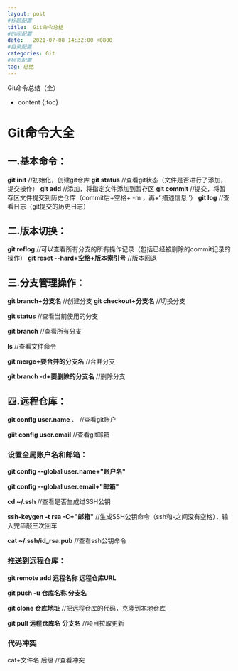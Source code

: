 ```yaml
---
layout: post
#标题配置
title:  Git命令总结
#时间配置
date:   2021-07-08 14:32:00 +0800
#目录配置
categories: Git
#标签配置
tag: 总结
---
```

Git命令总结（全）

* content
{:toc}





# Git命令大全

## 一.基本命令：

**git init**          //初始化，创建git仓库
**git status**     //查看git状态（文件是否进行了添加，提交操作）
**git add**        //添加，将指定文件添加到暂存区
**git commit**  //提交，将暂存区文件提交到历史仓库（commit后+空格+ -m
，再+‘  描述信息  ’）
**git log**         //查看日志（git提交的历史日志）

## 二.版本切换：

**git reflog**    //可以查看所有分支的所有操作记录（包括已经被删除的commit记录的操作）
**git reset --hard+空格+版本索引号**             //版本回退

## 三.分支管理操作：

**git branch+分支名**        //创建分支
**git checkout+分支名**     //切换分支

**git status**                       //查看当前使用的分支

**git branch**                     //查看所有分支

**ls**                                      //查看文件命令

**git merge+要合并的分支名**            //合并分支

**git branch -d+要删除的分支名**       //删除分支

## 四.远程仓库：

**git conflg user.name**          、 //查看git账户

**giit config user.email**              //查看git邮箱

### 设置全局账户名和邮箱：

**git config --global user.name+"账户名"**

**git config --global user.email+"邮箱"**

**cd ~/.ssh**                             //查看是否生成过SSH公钥

**ssh-keygen -t rsa -C+"邮箱"**        //生成SSH公钥命令（ssh和-之间没有空格），输入完毕敲三次回车

**cat ~/.ssh/id_rsa.pub**                //查看ssh公钥命令

### **推送到远程仓库**：

**git remote add 远程名称 远程仓库URL**

**git push -u 仓库名称 分支名**

**git clone 仓库地址**                             //把远程仓库的代码，克隆到本地仓库

**git pull 远程仓库名 分支名**               //项目拉取更新

### 代码冲突

cat+文件名.后缀                    //查看冲突
